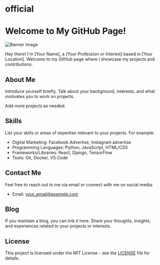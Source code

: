 # official
# Welcome to My GitHub Page!

![Banner Image](link_to_banner_image)

Hey there! I'm [Your Name], a [Your Profession or Interest] based in [Your Location]. Welcome to my GitHub page where I showcase my projects and contributions.

## About Me

Introduce yourself briefly. Talk about your background, interests, and what motivates you to work on projects.





Add more projects as needed.

## Skills

List your skills or areas of expertise relevant to your projects. For example:
- Digital Marketing: Facebook Advertise, Instagram advertise 
- Programming Languages: Python, JavaScript, HTML/CSS
- Frameworks/Libraries: React, Django, TensorFlow
- Tools: Git, Docker, VS Code

## Contact Me

Feel free to reach out to me via email or connect with me on social media:

- Email: [your_email@example.com](sendmailsonugupta@gmail.com)



## Blog

If you maintain a blog, you can link it here. Share your thoughts, insights, and experiences related to your projects or interests.

## License

This project is licensed under the MIT License - see the [LICENSE](LICENSE) file for details.
